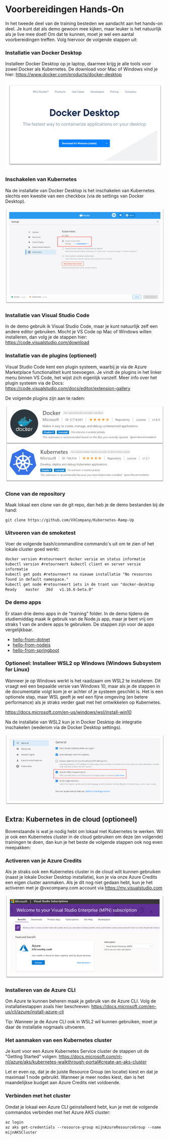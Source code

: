 # Voorbereidingen Hands-On

In het tweede deel van de training besteden we aandacht aan het hands-on deel. Je kunt dat als demo gewoon mee kijken, maar leuker is het natuurlijk als je live mee doet! Om dat te kunnen, moet je wel een aantal voorbereidingen treffen. Volg hiervoor de volgende stappen uit: 

### Installatie van Docker Desktop
Installeer Docker Desktop op je laptop, daarmee krijg je alle tools voor zowel Docker als Kubernetes. De download voor Mac of Windows vind je hier: https://www.docker.com/products/docker-desktop

![Docker Desktop installatie logo](images/dockerdesktop.png)

### Inschakelen van Kubernetes
Na de installatie van Docker Desktop is het inschakelen van Kubernetes slechts een kwestie van een checkbox (via de settings van Docker Desktop). 

![Inschakelen Kubernetes](images/kubernetes.png)

### Installatie van Visual Studio Code 
In de demo gebruik ik Visual Studio Code, maar je kunt natuurlijk zelf een andere editor gebruiken. Mocht je VS Code op Mac of Windows willen installeren, dan volg je de stappen hier: https://code.visualstudio.com/download 

### Installatie van de plugins (optioneel)
Visual Studio Code kent een plugin systeem, waarbij je via de Azure Marketplace functionaliteit kunt toevoegen. Je vindt de plugins in het linker menu binnen VS Code, het wijst zich eigenlijk vanzelf. Meer info over het plugin systeem via de Docs: https://code.visualstudio.com/docs/editor/extension-gallery

De volgende plugins zijn aan te raden:

![Visual Studio Code plugins](images/plugins.png)

### Clone van de repository

Maak lokaal een clone van de git repo, dan heb je de demo bestanden bij de hand:

```
git clone https://github.com/VXCompany/Kubernetes-Ramp-Up
```

### Uitvoeren van de smoketest
Voer de volgende bash/commandline commando's uit om te zien of het lokale cluster goed werkt:

```
docker version #retourneert docker versie en status informatie
kubectl version #retourneert kubectl client en server versie informatie
kubectl get pods #retourneert na nieuwe installatie "No resources found in default namespace." 
kubectl get node #retourneert iets in de trant van "docker-desktop   Ready    master   36d   v1.16.6-beta.0"
```

### De demo apps
Er staan drie demo apps in de "training" folder. In de demo tijdens de studiemiddag maak ik gebruik van de Node.js app, maar je bent vrij om straks 1 van de andere apps te gebruiken. De stappen zijn voor de apps vergelijkbaar.

- [hello-from-dotnet](training/hello-from-dotnet/README.md)
- [hello-from-nodejs](training/hello-from-nodejs/README.md)
- [hello-from-springboot](training/hello-from-springboot/README.md)

### Optioneel: Installeer WSL2 op Windows (Windows Subsystem for Linux)
Wanneer je op Windows werkt is het raadzaam om WSL2 te installeren. Dit vraagt wel een bepaalde versie van Windows 10, maar als je de stappen in de documentatie volgt kom je er achter of je systeem geschikt is. Het is een optionele stap, maar WSL geeft je wel een fijne omgeving (en betere performance) als je straks verder gaat met het ontwikkelen op Kubernetes. 

https://docs.microsoft.com/en-us/windows/wsl/install-win10

Na de installatie van WSL2 kun je in Docker Desktop de integratie inschakelen (wederom via de Docker Desktop settings).

![WSL2 integratie](images/wsl2dd.png)


## Extra: Kubernetes in de cloud (optioneel)

Bovenstaande is wat je nodig hebt om lokaal met Kubernetes te werken. Wil je ook een Kubernetes cluster in de cloud gebruiken om deze (en volgende) trainingen te doen, dan kun je het beste de volgende stappen ook nog even meepakken:

### Activeren van je Azure Credits
Als je straks ook een Kubernetes cluster in de cloud wilt kunnen gebruiken (naast je lokale Docker Desktop installatie), kun je via onze Azure Credits een eigen cluster aanmaken. Als je dit nog niet gedaan hebt, kun je het activeren met je @vxcompany.com account via https://my.visualstudio.com 

![Azure Credits](images/benefits.png)

### Installeren van de Azure CLI
Om Azure te kunnen beheren maak je gebruik van de Azure CLI. Volg de installatiestappen zoals hier beschreven: https://docs.microsoft.com/en-us/cli/azure/install-azure-cli

Tip: Wanneer je de Azure CLI ook in WSL2 wil kunnen gebruiken, moet je daar de installatie nogmaals uitvoeren. 

### Het aanmaken van een Kubernetes cluster 
Je kunt voor een Azure Kubernetes Service cluster de stappen uit de "Getting Started" volgen: https://docs.microsoft.com/nl-nl/azure/aks/kubernetes-walkthrough-portal#create-an-aks-cluster

Let er even op, dat je de juiste Resource Group (en locatie) kiest en dat je maximaal 1 node gebruikt. Wanneer je meer nodes kiest, dan is het maandelijkse budget aan Azure Credits niet voldoende.

### Verbinden met het cluster
Omdat je lokaal een Azure CLI geinstalleerd hebt, kun je met de volgende commandos verbinden met het Azure AKS cluster:
```
az login
az aks get-credentials --resource-group mijnAzureResourceGroup --name mijnAKSCluster
```

